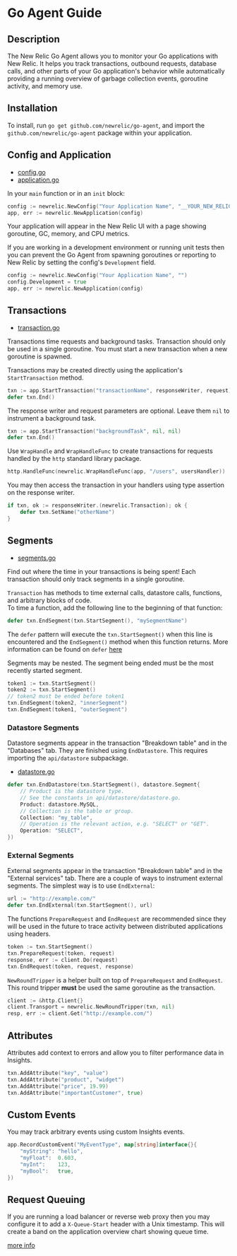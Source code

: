# Go Agent Guide

## Description
The New Relic Go Agent allows you to monitor your Go applications with New 
Relic.  It helps you track transactions, outbound requests, database calls, and
other parts of your Go application's behavior while automatically providing a 
running overview of garbage collection events, goroutine activity, and memory 
use.

## Installation
To install, run `go get github.com/newrelic/go-agent`, and import the 
`github.com/newrelic/go-agent` package within your application. 

## Config and Application

* [config.go](api/config.go)
* [application.go](api/application.go)

In your `main` function or in an `init` block:

```go
config := newrelic.NewConfig("Your Application Name", "__YOUR_NEW_RELIC_LICENSE_KEY__")
app, err := newrelic.NewApplication(config)
```

Your application will appear in the New Relic UI with a page showing goroutine,
GC, memory, and CPU metrics.

If you are working in a development environment or running unit tests then you
can prevent the Go Agent from spawning goroutines or reporting to New Relic
by setting the config's `Development` field.

```go
config := newrelic.NewConfig("Your Application Name", "")
config.Development = true
app, err := newrelic.NewApplication(config)
```

## Transactions

* [transaction.go](api/transaction.go)

Transactions time requests and background tasks.  Transaction should only be
used in a single goroutine.  You must start a new transaction when a new goroutine
is spawned. 

Transactions may be created directly using the application's `StartTransaction`
method.

```go
txn := app.StartTransaction("transactionName", responseWriter, request)
defer txn.End()
```

The response writer and request parameters are optional.  Leave them `nil` to
instrument a background task.

```go
txn := app.StartTransaction("backgroundTask", nil, nil)
defer txn.End()
```

Use `WrapHandle` and `WrapHandleFunc` to create transactions for requests
handled by the `http` standard library package.

```go
http.HandleFunc(newrelic.WrapHandleFunc(app, "/users", usersHandler))
```

You may then access the transaction in your handlers using type assertion on the
response writer.

```go
if txn, ok := responseWriter.(newrelic.Transaction); ok {
	defer txn.SetName("otherName")
}
```

## Segments

* [segments.go](api/segments.go)

Find out where the time in your transactions is being spent!  Each transaction
should only track segments in a single goroutine.

`Transaction` has methods to time external calls, datastore calls, functions,
and arbitrary blocks of code.  
To time a function, add the following line to the
beginning of that function:

```go
defer txn.EndSegment(txn.StartSegment(), "mySegmentName")
```

The `defer` pattern will execute the `txn.StartSegment()` when this line is 
encountered and the `EndSegment()` method when this function returns.  More 
information can be found on `defer` [here](https://gobyexample.com/defer)

Segments may be nested.  The segment being ended must be the most recently
started segment.

```go
token1 := txn.StartSegment()
token2 := txn.StartSegment()
// token2 must be ended before token1
txn.EndSegment(token2, "innerSegment")
txn.EndSegment(token1, "outerSegment")
```

### Datastore Segments

Datastore segments appear in the transaction "Breakdown table" and in the
"Databases" tab.  They are finished using `EndDatastore`.  This requires
importing the `api/datastore` subpackage.

* [datastore.go](api/datastore/datastore.go)

```go
defer txn.EndDatastore(txn.StartSegment(), datastore.Segment{
	// Product is the datastore type.
	// See the constants in api/datastore/datastore.go.
	Product: datastore.MySQL,
	// Collection is the table or group.
	Collection: "my_table",
	// Operation is the relevant action, e.g. "SELECT" or "GET".
	Operation: "SELECT",
})
```

### External Segments

External segments appear in the transaction "Breakdown table" and in the
"External services" tab.  There are a couple of ways to instrument external
segments.  The simplest way is to use `EndExternal`:

```go
url := "http://example.com/"
defer txn.EndExternal(txn.StartSegment(), url)
```

The functions `PrepareRequest` and `EndRequest` are recommended since they will
be used in the future to trace activity between distributed applications using
headers.

```go
token := txn.StartSegment()
txn.PrepareRequest(token, request)
response, err := client.Do(request)
txn.EndRequest(token, request, response)
```

`NewRoundTripper` is a helper built on top of `PrepareRequest` and `EndRequest`.
This round tripper **must** be used the same goroutine as the transaction.

```go
client := &http.Client{}
client.Transport = newrelic.NewRoundTripper(txn, nil)
resp, err := client.Get("http://example.com/")
```

## Attributes

Attributes add context to errors and allow you to filter performance data
in Insights.

```go
txn.AddAttribute("key", "value")
txn.AddAttribute("product", "widget")
txn.AddAttribute("price", 19.99)
txn.AddAttribute("importantCustomer", true)
```

## Custom Events

You may track arbitrary events using custom Insights events.

```go
app.RecordCustomEvent("MyEventType", map[string]interface{}{
	"myString": "hello",
	"myFloat":  0.603,
	"myInt":    123,
	"myBool":   true,
})
```

## Request Queuing

If you are running a load balancer or reverse web proxy then you may configure
it to add a `X-Queue-Start` header with a Unix timestamp.  This will create a
band on the application overview chart showing queue time.

[more info](docs.newrelic.com/docs/apm/applications-menu/features/request-queuing-tracking-front-end-time)